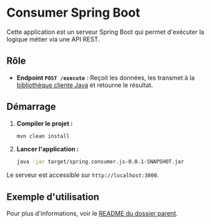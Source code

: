 # Consumer Spring Boot

Cette application est un serveur Spring Boot qui permet d'exécuter la logique métier via une API REST.

## Rôle

-   **Endpoint `POST /execute`** : Reçoit les données, les transmet à la [bibliothèque cliente Java](../../business-logic-client-lib/java/js-java-business-logic-client-lib/README.md) et retourne le résultat.

## Démarrage

1.  **Compiler le projet :**
    ```bash
    mvn clean install
    ```

2.  **Lancer l'application :**
    ```bash
    java -jar target/spring.consumer.js-0.0.1-SNAPSHOT.jar
    ```

Le serveur est accessible sur `http://localhost:3000`.

## Exemple d'utilisation

Pour plus d'informations, voir le [README du dossier parent](../README.md).


